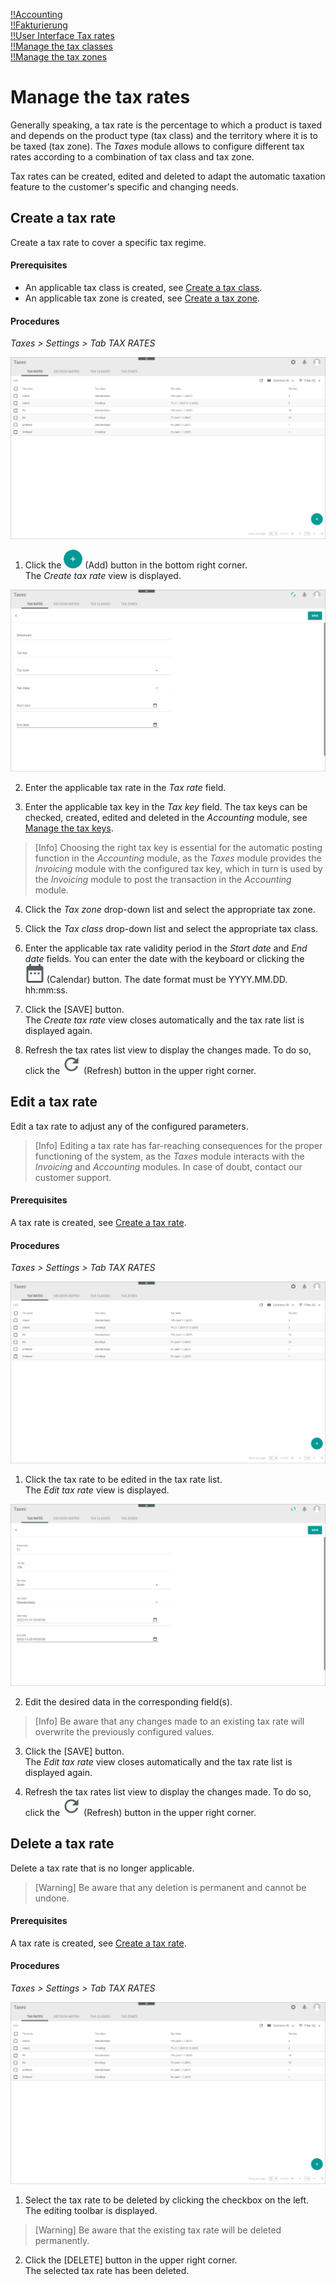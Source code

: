 [!!Accounting](RetailSuiteAccounting)  
[!!Fakturierung](RetailSuiteFaktBase)  
[!!User Interface Tax rates](../UserInterface/XX_TaxRates.md)  
[!!Manage the tax classes](./02_ManageTaxClasses.md)  
[!!Manage the tax zones](./03_ManageTaxZones.md)  


# Manage the tax rates

Generally speaking, a tax rate is the percentage to which a product is taxed and depends on the product type (tax class) and the territory where it is to be taxed (tax zone). The *Taxes* module allows to configure different tax rates according to a combination of tax class and tax zone.

Tax rates can be created, edited and deleted to adapt the automatic taxation feature to the customer's specific and changing needs.


## Create a tax rate

Create a tax rate to cover a specific tax regime.

#### Prerequisites  

- An applicable tax class is created, see [Create a tax class](./02_ManageTaxClasses.md#create-a-tax-class).
- An applicable tax zone is created, see [Create a tax zone](./02_ManageTaxZones.md#create-a-tax-zone).

#### Procedures

*Taxes > Settings > Tab TAX RATES*

![Tax rates](../../Assets/Screenshots/Taxes/Settings/TaxRates/TaxRates.png "[Tax rates]")

1. Click the ![Add](../../Assets/Icons/Plus01.png "[Add]") (Add) button in the bottom right corner.   
  The *Create tax rate* view is displayed.  

  ![Create a tax rate](../../Assets/Screenshots/Taxes/Settings/TaxRates/CreateTaxRate.png "[Create a tax rate]")

2. Enter the applicable tax rate in the *Tax rate* field.  

3. Enter the applicable tax key in the *Tax key* field. The tax keys can be checked, created, edited and deleted in the *Accounting* module, see [Manage the tax keys](../../RetailSuiteAccounting/Integration/02_ManageTaxKeys.md).

  > [Info] Choosing the right tax key is essential for the automatic posting function in the *Accounting* module, as the *Taxes* module provides the *Invoicing* module with the configured tax key, which in turn is used by the *Invoicing* module to post the transaction in the *Accounting* module.

[comment]: <> (Check with FH if this is correct. It is possible to save the tax rate without tax key. How does it affect performance with Fakturierung, if no tax key or a wrong tax key, z.B. already in use with other tax rate/Steuersatz, is used? Does it affect bookings/posting in Accounting? Does the system give an error message? Or does it simply not work/book automatically the transaction?)

4. Click the *Tax zone* drop-down list and select the appropriate tax zone.

5. Click the *Tax class* drop-down list and select the appropriate tax class.  

6. Enter the applicable tax rate validity period in the *Start date* and *End date* fields. You can enter the date with the keyboard or clicking the ![Add](../../Assets/Icons/Calendar.png "[Calendar]") (Calendar) button. The date format must be YYYY.MM.DD. hh:mm:ss.

7. Click the [SAVE] button.  
The *Create tax rate* view closes automatically and the tax rate list is displayed again.  

8. Refresh the tax rates list view to display the changes made. To do so, click the ![Refresh](../../Assets/Icons/Refresh01.png "[Refresh]") (Refresh) button in the upper right corner.


## Edit a tax rate

Edit a tax rate to adjust any of the configured parameters.

> [Info] Editing a tax rate has far-reaching consequences for the proper functioning of the system, as the *Taxes* module interacts with the *Invoicing* and *Accounting* modules. In case of doubt, contact our customer support.

#### Prerequisites

A tax rate is created, see [Create a tax rate](#create-a-tax-rate).

#### Procedures

*Taxes > Settings > Tab TAX RATES*

![Tax rates](../../Assets/Screenshots/Taxes/Settings/TaxRates/TaxRates.png "[Tax rates]")

1. Click the tax rate to be edited in the tax rate list.  
The *Edit tax rate* view is displayed.

  ![Edit tax rate](../../Assets/Screenshots/Taxes/Settings/TaxRates/EditTaxRate.png "[Edit tax rate]")

2. Edit the desired data in the corresponding field(s).

  > [Info] Be aware that any changes made to an existing tax rate will overwrite the previously configured values.

3. Click the [SAVE] button.  
The *Edit tax rate* view closes automatically and the tax rate list is displayed again.  

4. Refresh the tax rates list view to display the changes made. To do so, click the ![Refresh](../../Assets/Icons/Refresh01.png "[Refresh]") (Refresh) button in the upper right corner.


## Delete a tax rate

Delete a tax rate that is no longer applicable.

> [Warning] Be aware that any deletion is permanent and cannot be undone.

#### Prerequisites

A tax rate is created, see [Create a tax rate](#create-a-tax-rate).

#### Procedures

*Taxes > Settings > Tab TAX RATES*

![Tax rates](../../Assets/Screenshots/Taxes/Settings/TaxRates/TaxRates.png "[Tax rates]")

1. Select the tax rate to be deleted by clicking the checkbox on the left.  
The editing toolbar is displayed.

  > [Warning] Be aware that the existing tax rate will be deleted permanently.

2. Click the [DELETE] button in the upper right corner.  
The selected tax rate has been deleted.

[comment]: <> (08.08.22 - DELETE Button not working. Bug reported.)

